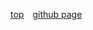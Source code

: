 [top](https://www.mathdeng.top/)&emsp;[github page](https://mathdeng.github.io/)


<div id = "首"></div>
<script src = "js/首.js"><script>


* [娱乐](网页/娱乐.html)
* [购物](网页/购物.html)
* [其他](网页/其他.html)


* [Git](网页/Git.html)
* [求职](网页/求职.html)
* [文档](网页/文档.html)
* [编程](网页/编程.html)
* [Python](网页/Python.html)
* [SQL](网页/SQL.html)
* [JS](网页/JavaScript.html)
* [微软](网页/微软.html)
* [云服务](网页/云服务.html)

